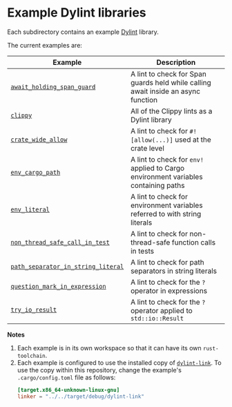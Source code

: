 # Example Dylint libraries

Each subdirectory contains an example [Dylint](https://github.com/trailofbits/dylint) library.

The current examples are:

| Example                                                                  | Description                                                                        |
| ------------------------------------------------------------------------ | ---------------------------------------------------------------------------------- |
| [`await_holding_span_guard`](./await_holding_span_guard)                 | A lint to check for Span guards held while calling await inside an async function  |
| [`clippy`](./clippy)                                                     | All of the Clippy lints as a Dylint library                                        |
| [`crate_wide_allow`](./crate_wide_allow)                                 | A lint to check for `#![allow(...)]` used at the crate level                       |
| [`env_cargo_path`](./env_cargo_path)                                     | A lint to check for `env!` applied to Cargo environment variables containing paths |
| [`env_literal`](./env_literal)                                           | A lint to check for environment variables referred to with string literals         |
| [`non_thread_safe_call_in_test`](./non_thread_safe_call_in_test)         | A lint to check for non-thread-safe function calls in tests                        |
| [`path_separator_in_string_literal`](./path_separator_in_string_literal) | A lint to check for path separators in string literals                             |
| [`question_mark_in_expression`](./question_mark_in_expression)           | A lint to check for the `?` operator in expressions                                |
| [`try_io_result`](./try_io_result)                                       | A lint to check for the `?` operator applied to `std::io::Result`                  |

**Notes**

1. Each example is in its own workspace so that it can have its own `rust-toolchain`.
2. Each example is configured to use the installed copy of [`dylint-link`](../dylint-link). To use the copy within this repository, change the example's `.cargo/config.toml` file as follows:
   ```toml
   [target.x86_64-unknown-linux-gnu]
   linker = "../../target/debug/dylint-link"
   ```
